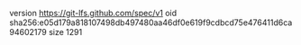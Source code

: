 version https://git-lfs.github.com/spec/v1
oid sha256:e05d179a818107498db497480aa46df0e619f9cdbcd75e476411d6ca94602179
size 1291
